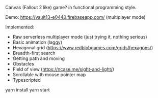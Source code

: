 Canvas (Fallout 2 like) game? in functional programming style.

Demo: https://vault13-e0440.firebaseapp.com/ (multiplayer mode)

Implemented: 

* Raw serverless multiplayer mode (just trying it, nothing serious)
* Basic animation (laggy)
* Hexagonal grid (https://www.redblobgames.com/grids/hexagons/)
* Breadth-first search
* Getting path and moving
* Obstacles
* Field of view (https://ncase.me/sight-and-light/)
* Scrollable with mouse pointer map
* Typescripted

yarn install
yarn start
